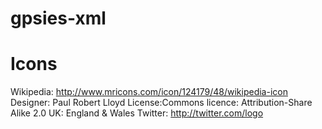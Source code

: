 gpsies-xml
==========



Icons
==========

Wikipedia:
	http://www.mricons.com/icon/124179/48/wikipedia-icon
	Designer: Paul Robert Lloyd
	License:Commons licence: Attribution-Share Alike 2.0 UK: England & Wales
Twitter:
	http://twitter.com/logo

